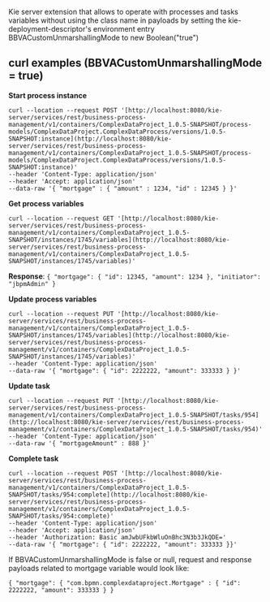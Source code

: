 
Kie server extension that allows to operate with processes and tasks variables without using the class name in payloads by setting the kie-deployment-descriptor's environment entry BBVACustomUnmarshallingMode to new Boolean("true")


## curl examples (BBVACustomUnmarshallingMode = true)


**Start process instance**

    curl --location --request POST '[http://localhost:8080/kie-server/services/rest/business-process-management/v1/containers/ComplexDataProject_1.0.5-SNAPSHOT/process-models/ComplexDataProject.ComplexDataProcess/versions/1.0.5-SNAPSHOT:instance](http://localhost:8080/kie-server/services/rest/business-process-management/v1/containers/ComplexDataProject_1.0.5-SNAPSHOT/process-models/ComplexDataProject.ComplexDataProcess/versions/1.0.5-SNAPSHOT:instance)'  
    --header 'Content-Type: application/json'  
    --header 'Accept: application/json'  
    --data-raw '{ "mortgage" : { "amount" : 1234, "id" : 12345 } }'


**Get process variables**

    curl --location --request GET '[http://localhost:8080/kie-server/services/rest/business-process-management/v1/containers/ComplexDataProject_1.0.5-SNAPSHOT/instances/1745/variables](http://localhost:8080/kie-server/services/rest/business-process-management/v1/containers/ComplexDataProject_1.0.5-SNAPSHOT/instances/1745/variables)'

**Response**: `{ "mortgage": { "id": 12345, "amount": 1234 }, "initiator": "jbpmAdmin" }`


**Update process variables**

    curl --location --request PUT '[http://localhost:8080/kie-server/services/rest/business-process-management/v1/containers/ComplexDataProject_1.0.5-SNAPSHOT/instances/1745/variables](http://localhost:8080/kie-server/services/rest/business-process-management/v1/containers/ComplexDataProject_1.0.5-SNAPSHOT/instances/1745/variables)'  
    --header 'Content-Type: application/json'  
    --data-raw '{ "mortgage": { "id": 2222222, "amount": 333333 } }'

**Update task**

    curl --location --request PUT '[http://localhost:8080/kie-server/services/rest/business-process-management/v1/containers/ComplexDataProject_1.0.5-SNAPSHOT/tasks/954](http://localhost:8080/kie-server/services/rest/business-process-management/v1/containers/ComplexDataProject_1.0.5-SNAPSHOT/tasks/954)'  
    --header 'Content-Type: application/json'  
    --data-raw '{ "mortgageAmount" : 888 }'

**Complete task**

    curl --location --request POST '[http://localhost:8080/kie-server/services/rest/business-process-management/v1/containers/ComplexDataProject_1.0.5-SNAPSHOT/tasks/954:complete](http://localhost:8080/kie-server/services/rest/business-process-management/v1/containers/ComplexDataProject_1.0.5-SNAPSHOT/tasks/954:complete)'  
    --header 'Content-Type: application/json'  
    --header 'Accept: application/json'  
    --header 'Authorization: Basic amJwbUFkbWluOnBhc3N3b3JkQDE='  
    --data-raw '{ "mortgage": { "id": 2222222, "amount": 333333 }}'

If BBVACustomUnmarshallingMode is false or null, request and response payloads related to mortgage variable would look like:

    { "mortgage": { "com.bpmn.complexdataproject.Mortgage" : { "id": 2222222, "amount": 333333 } }

